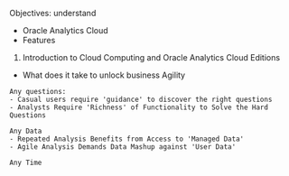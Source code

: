 Objectives: understand
- Oracle Analytics Cloud
- Features
1. Introduction to Cloud Computing and Oracle Analytics Cloud Editions
- What does it take to unlock business Agility
```
Any questions: 
- Casual users require 'guidance' to discover the right questions
- Analysts Require 'Richness' of Functionality to Solve the Hard Questions
```

```
Any Data
- Repeated Analysis Benefits from Access to 'Managed Data'
- Agile Analysis Demands Data Mashup against 'User Data'
```

```
Any Time
```
